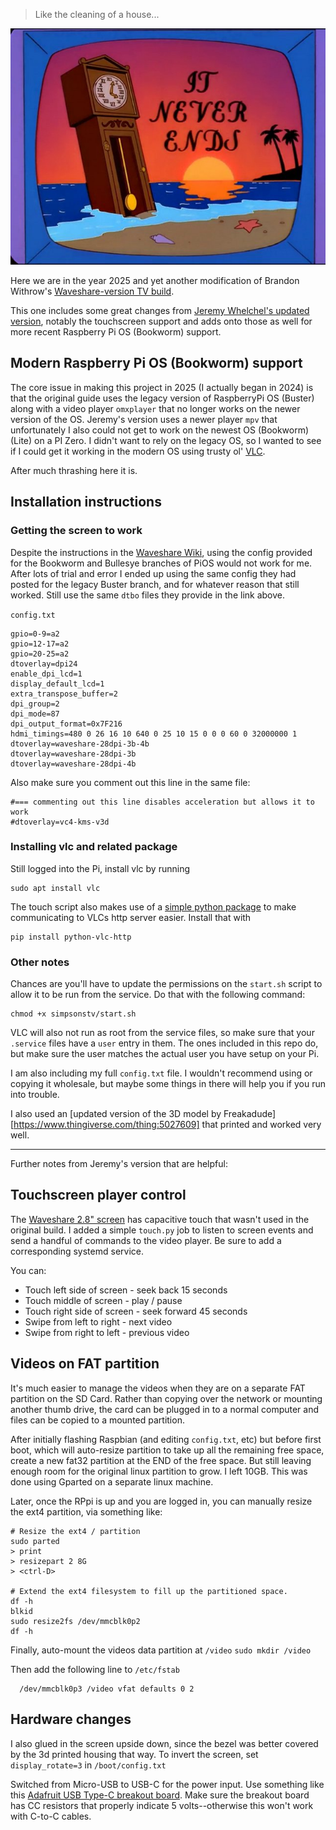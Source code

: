 > Like the cleaning of a house...

![simpsons clock](itneverends.jpg)

Here we are in the year 2025 and yet another modification of Brandon Withrow's [Waveshare-version TV build](https://withrow.io/simpsons-tv-build-guide-waveshare).

This one includes some great changes from [Jeremy Whelchel's updated version](https://github.com/jeremywhelchel/simpsonstv), notably the touchscreen support and adds onto those as well for more recent Raspberry Pi OS (Bookworm) support.

## Modern Raspberry Pi OS (Bookworm) support

The core issue in making this project in 2025 (I actually began in 2024) is that the original guide uses the legacy version of RaspberryPi OS (Buster) along with a video player `omxplayer` that no longer works on the newer version of the OS. Jeremy's version uses a newer player `mpv` that unfortunately I also could not get to work on the newest OS (Bookworm) (Lite) on a PI Zero. I didn't want to rely on the legacy OS, so I wanted to see if I could get it working in the modern OS using trusty ol' [VLC][vlc].

After much thrashing here it is.

## Installation instructions

### Getting the screen to work

Despite the instructions in the [Waveshare Wiki][waveshare-wiki], using the config provided for the Bookworm and Bullesye branches of PiOS would not work for me. After lots of trial and error I ended up using the same config they had posted for the legacy Buster branch, and for whatever reason that still worked. Still use the same `dtbo` files they provide in the link above.

`config.txt`
```
gpio=0-9=a2
gpio=12-17=a2
gpio=20-25=a2
dtoverlay=dpi24
enable_dpi_lcd=1
display_default_lcd=1
extra_transpose_buffer=2
dpi_group=2
dpi_mode=87
dpi_output_format=0x7F216
hdmi_timings=480 0 26 16 10 640 0 25 10 15 0 0 0 60 0 32000000 1
dtoverlay=waveshare-28dpi-3b-4b
dtoverlay=waveshare-28dpi-3b
dtoverlay=waveshare-28dpi-4b
```

Also make sure you comment out this line in the same file:

```
#=== commenting out this line disables acceleration but allows it to work
#dtoverlay=vc4-kms-v3d
```

### Installing vlc and related package

Still logged into the Pi, install vlc by running

```
sudo apt install vlc
```

The touch script also makes use of a [simple python package](https://github.com/MatejMecka/python-vlc-http) to make communicating to VLCs http server easier. Install that with

```
pip install python-vlc-http
```

### Other notes

Chances are you'll have to update the permissions on the `start.sh` script to allow it to be run from the service. Do that with the following command:

```
chmod +x simpsonstv/start.sh
```

VLC will also not run as root from the service files, so make sure that your `.service` files have a `user` entry in them. The ones included in this repo do, but make sure the user matches the actual user you have setup on your Pi.

I am also including my full `config.txt` file. I wouldn't recommend using or copying it wholesale, but maybe some things in there will help you if you run into trouble.

I also used an [updated version of the 3D model by Freakadude][https://www.thingiverse.com/thing:5027609] that printed and worked very well.

---

Further notes from Jeremy's version that are helpful:

## Touchscreen player control

The [Waveshare 2.8" screen][waveshare-wiki] has capacitive touch that wasn't used in the original
build. I added a simple `touch.py` job to listen to screen events and send a
handful of commands to the video player. Be sure to add a corresponding systemd
service.

You can:
- Touch left side of screen - seek back 15 seconds
- Touch middle of screen - play / pause
- Touch right side of screen - seek forward 45 seconds
- Swipe from left to right - next video
- Swipe from right to left - previous video

## Videos on FAT partition

It's much easier to manage the videos when they are on a separate FAT partition
on the SD Card. Rather than copying over the network or mounting another thumb
drive, the card can be plugged in to a normal computer and files can be copied
to a mounted partition.

After initially flashing Raspbian (and editing `config.txt`, etc) but before first boot, which will auto-resize partition to take up all the remaining free space, create a new fat32 partition at the END of the free space. But still leaving enough room for the original linux partition to grow. I left 10GB. This was done using Gparted on a separate linux machine.

Later, once the RPpi is up and you are logged in, you can manually resize the
ext4 partition, via something like:

```
# Resize the ext4 / partition
sudo parted
> print
> resizepart 2 8G
> <ctrl-D>

# Extend the ext4 filesystem to fill up the partitioned space.
df -h
blkid
sudo resize2fs /dev/mmcblk0p2
df -h
```

Finally, auto-mount the videos data partition at `/video`
`sudo mkdir /video`

Then add the following line to `/etc/fstab`
```
  /dev/mmcblk0p3 /video vfat defaults 0 2
```

## Hardware changes

I also glued in the screen upside down, since the bezel was better covered by
the 3d printed housing that way. To invert the screen, set `display_rotate=3` in `/boot/config.txt`

Switched from Micro-USB to USB-C for the power input. Use something like this
[Adafruit USB Type-C breakout board](https://www.adafruit.com/product/4090). Make sure the breakout board has CC resistors that properly indicate 5 volts--otherwise this won't work with C-to-C cables.

[waveshare-wiki]: https://www.waveshare.com/wiki/2.8inch_DPI_LCD
[vlc]: https://www.videolan.org/vlc/